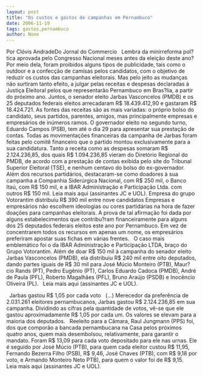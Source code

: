 ```yaml
---
layout: post
title: "Os custos e gastos de campanhas em Pernambuco"
date: 2006-11-19
tags: gastos,pernambuco
author: None
---
```

Por Clóvis AndradeDo Jornal do Commercio
&nbsp;
Lembra da minirreforma pol?tica aprovada pelo Congresso Nacional meses antes da eleição deste ano? Por meio dela, foram proibidos alguns tipos de publicidade, tais como o outdoor e a confecção de camisas pelos candidatos, com o objetivo de reduzir os custos das campanhas eleitorais. Mas pelo jeito as mudanças não surtiram tanto efeito, a julgar pelas receitas e despesas declaradas à Justiça Eleitoral pelos que representarão Pernambuco em Bras?lia, a partir do próximo ano. 
Juntos, o senador eleito Jarbas Vasconcelos (PMDB) e os 25 deputados federais eleitos arrecadaram R$ 18.439.412,90 e gastaram R$ 18.424.721. As fontes das receitas são as mais variadas: o próprio bolso do candidato, seus partidos, parentes, amigos, mas principalmente empresas e empresários de inúmeros ramos. O governador eleito no segundo turno, Eduardo Campos (PSB), tem até o dia 29 para apresentar sua prestação de contas. 
Todas as movimentações financeiras da campanha de Jarbas foram feitas pelo comitê financeiro que o partido montou exclusivamente para a sua candidatura. Tanto a receita como as despesas somaram R$ 2.124.236,85, dos quais R$ 1.094.236,85 vieram do Diretório Regional do PMDB, de acordo com a prestação de contas exibida pelo site do Tribunal Superior Eleitoral (TSE), e nenhum centavo do bolso do ex-governador. Além dos recursos partidários, destacaram-se como doadores à sua campanha a Companhia Siderúrgica Nacional, com R$ 250 mil, o Banco Itaú, com R$ 150 mil, e a IBAR Administração e Participação Ltda. com outros R$ 150 mil. 
Leia mais aqui&nbsp;(assinantes JC e UOL).
Empresa do grupo Votorantim distribuiu R$ 390 mil entre nove candidatos
Empresas e empresários não escolhem ideologias ou cores partidárias na hora de fazer doações para campanhas eleitorais. A prova de tal afirmação foi dada por alguns estabelecimentos que contribu?ram financeiramente para alguns dos 25 deputados federais eleitos este ano por Pernambuco. Em vez de concentrarem todos os recursos em apenas um nome, os empresários preferiram apostar suas fichas em várias frentes. 
&nbsp;
O caso mais emblemático foi o da IBAR Administração e Participação LTDA, braço do Grupo Votorantim. Além de doar R$ 150 mil à campanha do senador eleito Jarbas Vasconcelos (PMDB), ela distribuiu R$ 240 mil entre oito deputados, dando partes iguais de R$ 30 mil para José Múcio Monteiro (PTB), Maur?cio Rands (PT), Pedro Eugênio (PT), Carlos Eduardo Cadoca (PMDB), André de Paula (PFL), Roberto Magalhães (PFL), Bruno Araújo (PSDB) e Inocêncio Oliveira (PL). 
&nbsp;
Leia mais aqui&nbsp;(assinantes JC e UOL).
&nbsp;

&nbsp;
Jarbas gastou R$ 1,05 por cada voto
&nbsp;
(...) Merecedor da preferência de 2.031.261 eleitores pernambucanos, Jarbas gastou R$ 2.124.236,85 em sua campanha. Dividindo as cifras pela quantidade de votos, vê-se que ele gastou aproximadamente R$ 1,05 por cada um. Os valores se elevam para a maioria dos deputados. 
&nbsp;
Reeleito para a Câmara, Raul Jungmann (PPS) foi, dos que comporão a bancada pernambucana na Casa pelos próximos quatro anos, quem mais desembolsou, relativamente, para garantir o mandato. Foram R$ 13,09 para cada voto depositado para ele nas urnas. Ele é seguido por José Múcio (PTB), para quem cada eleitor custou R$ 11,95, Fernando Bezerra Filho (PSB), R$ 9,46, José Chaves (PTB), com R$ 9,18 por voto, e Armando Monteiro Neto PTB), para quem o valor foi de R$ 9,15. 
&nbsp;
Leia mais aqui (assinantes JC e UOL).&nbsp; 